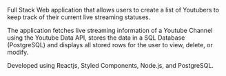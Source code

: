 Full Stack Web application that allows users to create a list of Youtubers to keep track of their current live streaming statuses. 

The application fetches live streaming information of a Youtube Channel using the Youtube Data API, stores the data in a SQL Database (PostgreSQL) and displays all stored rows for the user to view, delete, or modify. 

Developed using Reactjs, Styled Components, Node.js, and PostgreSQL.

